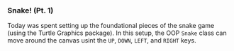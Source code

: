 ### Snake! (Pt. 1)

Today was spent setting up the foundational pieces of the snake game (using the Turtle Graphics package). In this setup, the OOP `Snake` class can move around the canvas usint the `UP`, `DOWN`, `LEFT`, and `RIGHT` keys.
